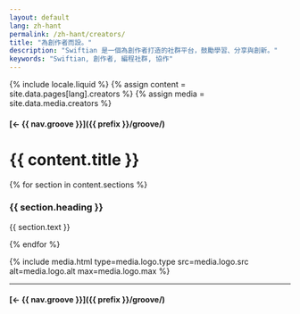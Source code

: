 ```yaml
---
layout: default
lang: zh-hant
permalink: /zh-hant/creators/
title: "為創作者而設。"
description: "Swiftian 是一個為創作者打造的社群平台，鼓勵學習、分享與創新。"
keywords: "Swiftian, 創作者, 編程社群, 協作"
---
```



{% include locale.liquid %}
{% assign content = site.data.pages[lang].creators %}
{% assign media = site.data.media.creators %}

#### [← {{ nav.groove }}]({{ prefix }}/groove/)

# {{ content.title }}

{% for section in content.sections %}
### {{ section.heading }}
{{ section.text }}

{% endfor %}

{% include media.html
  type=media.logo.type
  src=media.logo.src
  alt=media.logo.alt
  max=media.logo.max
%}

---

#### [← {{ nav.groove }}]({{ prefix }}/groove/)